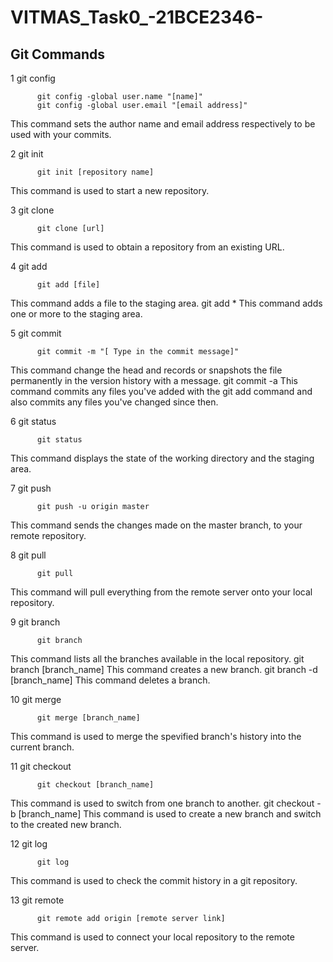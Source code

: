 # VITMAS_Task0_-21BCE2346-
## Git Commands

1 git config

          git config -global user.name "[name]"
          git config -global user.email "[email address]"
This command sets the author name and email address respectively to be used with your commits.


2 git init

          git init [repository name]
This command is used to start a new repository.


3 git clone
          
          git clone [url]
This command is used to obtain a repository from an existing URL.


4 git add

          git add [file]
This command adds a file to the staging area.
          git add *
This command adds one or more to the staging area.


5 git commit

          git commit -m "[ Type in the commit message]"
This command change the head and records or snapshots the file permanently in the version history with a message.
          git commit -a
This command commits any files you've added with the git add command and also commits any files you've changed since then.


6 git status 

          git status
This command displays the state of the working directory and the staging area.


7 git push 

          git push -u origin master
This command sends the changes made on the master branch, to your remote repository.

8 git pull
  
          git pull
This command will pull everything from the remote server onto your local repository.

9 git branch
   
          git branch
This command lists all the branches available in the local repository.
          git branch [branch_name]
This command creates a new branch.
          git branch -d [branch_name]
This command deletes a branch.

10 git merge 

          git merge [branch_name]
This command is used to merge the spevified branch's history into the current branch.

11 git checkout

          git checkout [branch_name]
This command is used to switch from one branch to another.
          git checkout -b [branch_name]
This command is used to create a new branch and switch to the created new branch.

12 git log

          git log
This command is used to check the commit history in a git repository.

13 git remote
 
          git remote add origin [remote server link]
This command is used to connect your local repository to the remote server.